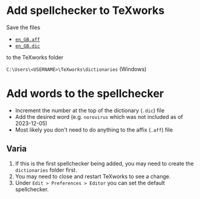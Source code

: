 # Add spellchecker to TeXworks

Save the files
* [`en_GB.aff`](https://github.com/ropensci/hunspell/blob/master/inst/dict/en_GB.aff)
* [`en_GB.dic`](https://github.com/ropensci/hunspell/blob/master/inst/dict/en_GB.dic)

to the TeXworks folder

`C:\Users\<USERNAME>\TeXworks\dictionaries` (Windows)

# Add words to the spellchecker

* Increment the number at the top of the dictionary (`.dic`) file
* Add the desired word (e.g. `norovirus` which was not included as of 2023-12-05)
* Most likely you don't need to do anything to the affix (`.aff`) file

## Varia

1. If this is the first spellchecker being added, you may need to create the `dictionaries` folder first.
2. You may need to close and restart TeXworks to see a change.
3. Under `Edit > Preferences > Editor` you can set the default spellchecker.
